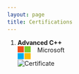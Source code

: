 ```yaml
---
layout: page
title: Certifications
---
```



<!---1. ![Microsoft](/assets/icons/microsoft.png){:height="60" width="60" border-radius="0"} --->
1.	**Advanced C++**<br/>
	<img align="left" width="30" height="30" src="/assets/icons/microsoft.png"> &nbsp; &nbsp; Microsoft
	
	![Certificate](https://courses.edx.org/certificates/5bc13c9ca74f41f0b868bd8c8100c2f8)